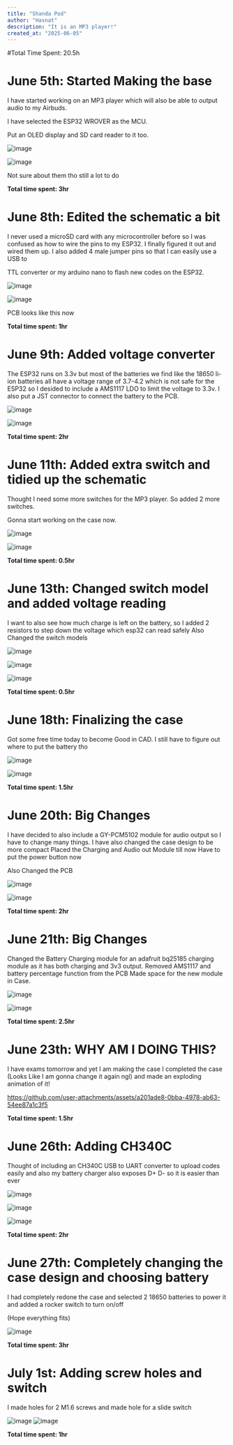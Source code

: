 ```yaml
---
title: "Shanda Pod"
author: "Hasnat"
description: "It is an MP3 player!"
created_at: "2025-06-05"
---
```


#Total Time Spent: 20.5h

# June 5th: Started Making the base

I have started working on an MP3 player which will also be able to output audio to my Airbuds.

I have selected the ESP32 WROVER as the MCU.

Put an OLED display and SD card reader to it too.

![image](https://github.com/user-attachments/assets/983ff607-cd78-4104-bae1-0eee23f2e06c)

![image](https://github.com/user-attachments/assets/77ebb5aa-cf1e-4e92-93f0-d52ba4a4656f)

Not sure about them tho still a lot to do

**Total time spent: 3hr**

# June 8th: Edited the schematic a bit

I never used a microSD card with any microcontroller before so I was confused as how to wire the pins to my ESP32. I finally figured it out and wired them up. I also added 4 male jumper pins so that I can easily use a USB to 

TTL converter or my arduino nano to flash new codes on the ESP32.

![image](https://github.com/user-attachments/assets/cd13bfbf-7cc8-4739-8f66-eedcd2a3b625)

![image](https://github.com/user-attachments/assets/24d499ca-47c9-4a3c-9f9a-ebc3c1d17adb)

PCB looks like this now

**Total time spent: 1hr**

# June 9th: Added voltage converter

The ESP32 runs on 3.3v but most of the batteries we find like the 18650 li-ion batteries all have a voltage range of 3.7-4.2 which is not safe for the ESP32 so I desided to include a AMS1117 LDO to limit the voltage to 3.3v. I also put a JST connector to connect the battery to the PCB.

![image](https://github.com/user-attachments/assets/0c7aa5be-d46d-44a0-9bc9-d6c738963d87)

![image](https://github.com/user-attachments/assets/e54d9762-37b6-44fa-a259-5c51953ae877)



**Total time spent: 2hr**

# June 11th: Added extra switch and tidied up the schematic

Thought I need some more switches for the MP3 player. So added 2 more switches.

Gonna start working on the case now.

![image](https://github.com/user-attachments/assets/ec01024b-a128-4b2e-9bcb-7378826a94ab)

![image](https://github.com/user-attachments/assets/7615391b-5108-41eb-8551-717a2cbab5ba)


**Total time spent: 0.5hr**

# June 13th: Changed switch model and added voltage reading

I want to also see how much charge is left on the battery, so I added 2 resistors to step down the voltage which esp32 can read safely
Also Changed the switch models

![image](https://github.com/user-attachments/assets/1a5af187-fc32-41d4-8b3c-3d2679889c6c)

![image](https://github.com/user-attachments/assets/0d80c366-f133-4d58-9748-ae4329584c7a)

![image](https://github.com/user-attachments/assets/150b6c2c-f3c7-46f6-a84d-d3699be2efe2)

**Total time spent: 0.5hr**

# June 18th: Finalizing the case

Got some free time today to become Good in CAD. I still have to figure out where to put the battery tho


![image](https://github.com/user-attachments/assets/bab1032f-9b95-48d0-95b3-4d0938c608a8)

![image](https://github.com/user-attachments/assets/1f5eee1c-834c-4983-80bc-d4a3dbb6aeb1)

**Total time spent: 1.5hr**

# June 20th: Big Changes

I have decided to also include a GY-PCM5102 module for audio output so I have to change many things. I have also changed the case design to be more compact
Placed the Charging and Audio out Module till now
Have to put the power button now

Also Changed the PCB

![image](https://github.com/user-attachments/assets/97d65011-3ab6-4ad2-8eca-24f54b3b9ede)

![image](https://github.com/user-attachments/assets/d084103f-a795-4bdd-8a69-751a834ad34f)

**Total time spent: 2hr**

# June 21th: Big Changes

Changed the Battery Charging module for an adafruit bq25185 charging module as it has both charging and 3v3 output. Removed AMS1117 and battery percentage function from the PCB
Made space for the new module in Case.

![image](https://github.com/user-attachments/assets/333cc4db-6f96-4f3d-a1c4-27631f4bc33d)


![image](https://github.com/user-attachments/assets/a497c4ac-cc71-41de-b62d-fd396706ebd5)


**Total time spent: 2.5hr**

# June 23th: WHY AM I DOING THIS?

I have exams tomorrow and yet I am making the case
I completed the case (Looks Like I am gonna change it again ngl) and made an exploding animation of it!


https://github.com/user-attachments/assets/a201ade8-0bba-4978-ab63-54ee87a1c3f5



**Total time spent: 1.5hr**


# June 26th: Adding CH340C

Thought of including an CH340C USB to UART converter to upload codes easily and also my battery charger also exposes D+ D- so it is easier than ever

![image](https://github.com/user-attachments/assets/795e6eb2-542d-4ddd-990b-b4a73152d1e6)

![image](https://github.com/user-attachments/assets/fdba0144-e3b1-47b2-8ec3-421d91a2ef2d)

![image](https://github.com/user-attachments/assets/603a0cbd-9cf6-4a9a-baea-6a7ca5a6264a)

**Total time spent: 2hr**

# June 27th: Completely changing the case design and choosing battery

I had completely redone the case and selected 2 18650 batteries to power it and added a rocker switch to turn on/off

(Hope everything fits)

![image](https://github.com/user-attachments/assets/fd200813-b221-4cf4-8f10-7feffa920d9f)

**Total time spent: 3hr**

# July 1st: Adding screw holes and switch

I made holes for 2 M1.6 screws and made hole for a slide switch

![image](https://github.com/user-attachments/assets/7e867d0b-de04-4d6b-af36-9a0cd313cd5d)
![image](https://github.com/user-attachments/assets/94227c0c-3821-494b-91d7-4ec55d228fef)

**Total time spent: 1hr**


